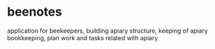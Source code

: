 # beenotes
application for beekeepers, building apiary structure, keeping of apiary bookkeeping, plan work and tasks related with apiary
